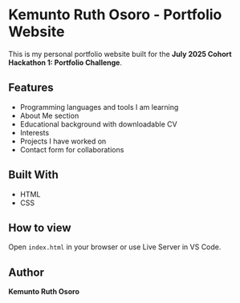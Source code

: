 # Kemunto Ruth Osoro - Portfolio Website

This is my personal portfolio website built for the **July 2025 Cohort Hackathon 1: Portfolio Challenge**.

## Features
- Programming languages and tools I am learning
- About Me section
- Educational background with downloadable CV
- Interests
- Projects I have worked on
- Contact form for collaborations

## Built With
- HTML
- CSS

## How to view
Open `index.html` in your browser or use Live Server in VS Code.

## Author
**Kemunto Ruth Osoro**
